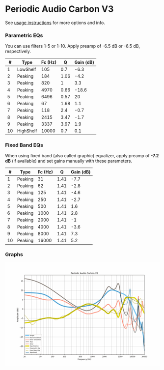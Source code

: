 # Periodic Audio Carbon V3
See [usage instructions](https://github.com/jaakkopasanen/AutoEq#usage) for more options and info.

### Parametric EQs
You can use filters 1-5 or 1-10. Apply preamp of -6.5 dB or -6.5 dB, respectively.

|   # | Type      |   Fc (Hz) |    Q |   Gain (dB) |
|-----|-----------|-----------|------|-------------|
|   1 | LowShelf  |       105 | 0.7  |        -6.3 |
|   2 | Peaking   |       184 | 1.06 |        -4.2 |
|   3 | Peaking   |       820 | 1    |         3.3 |
|   4 | Peaking   |      4970 | 0.66 |       -18.6 |
|   5 | Peaking   |      6496 | 0.57 |        20   |
|   6 | Peaking   |        67 | 1.68 |         1.1 |
|   7 | Peaking   |       118 | 2.4  |        -0.7 |
|   8 | Peaking   |      2415 | 3.47 |        -1.7 |
|   9 | Peaking   |      3337 | 3.97 |         1.9 |
|  10 | HighShelf |     10000 | 0.7  |         0.1 |

### Fixed Band EQs
When using fixed band (also called graphic) equalizer, apply preamp of **-7.2 dB** (if available) and set gains manually with these parameters.

|   # | Type    |   Fc (Hz) |    Q |   Gain (dB) |
|-----|---------|-----------|------|-------------|
|   1 | Peaking |        31 | 1.41 |        -7.7 |
|   2 | Peaking |        62 | 1.41 |        -2.8 |
|   3 | Peaking |       125 | 1.41 |        -4.6 |
|   4 | Peaking |       250 | 1.41 |        -2.7 |
|   5 | Peaking |       500 | 1.41 |         1.6 |
|   6 | Peaking |      1000 | 1.41 |         2.8 |
|   7 | Peaking |      2000 | 1.41 |        -1   |
|   8 | Peaking |      4000 | 1.41 |        -3.6 |
|   9 | Peaking |      8000 | 1.41 |         7.3 |
|  10 | Peaking |     16000 | 1.41 |         5.2 |

### Graphs
![](./Periodic%20Audio%20Carbon%20V3.png)
